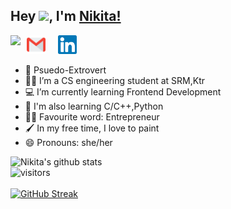 ## Hey <img src="https://github.com/TheDudeThatCode/TheDudeThatCode/blob/master/Assets/Hi.gif" width="29px">, I'm [Nikita!](https://kunal-kushwaha.github.io) 

<a href="https://twitter.com/Nikita02175710">
  <img align="left" width="26px" src="https://cdn.jsdelivr.net/npm/simple-icons@v3/icons/twitter.svg" />
</a>
<a href="mailto:dhonanikita@gmail.com"><img src="https://github.com/deut-erium/deut-erium/blob/master/assets/gmail.svg" width="30px" alt="mail"></a> &nbsp; &nbsp;
  <a href="https://www.linkedin.com/in/nikita-dhona/" target="_blank"><img src="https://github.com/deut-erium/deut-erium/blob/master/assets/linkedin.svg" width="30px" alt="LinkedIn"></a> &nbsp; &nbsp;

- :maple_leaf: Psuedo-Extrovert
- :woman_student: I’m a CS engineering student at SRM,Ktr
- :computer: I’m currently learning Frontend Development
- 🌱 I'm also learning C/C++,Python
- :woman_technologist: Favourite word: Entrepreneur
- :paintbrush: In my free time, I love to paint
- 😄 Pronouns: she/her

 ![Nikita's github stats](https://github-readme-stats.vercel.app/api?username=nikitadhona&show_icons=true&hide_border=true)
<br />
![visitors](https://visitor-badge.laobi.icu/badge?page_id=nikitadhona.nikitadhona)<br/><br/>
 [![GitHub Streak](https://github-readme-streak-stats.herokuapp.com/?user=nikitadhona)](https://git.io/streak-stats)


